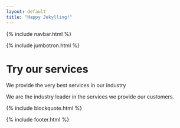 ```yaml
---
layout: default
title: "Happy Jekylling!"
---
```


{% include navbar.html %}

{% include jumbotron.html %}


<div class="container text-center pt-5 pb-3">
    <h1 class="display-6 mb-3">Try our services</h1>
    <p class="lead">We provide the very best services in our industry</p>
    <p class="">We are the industry leader in the services we provide our customers.</p>
</div>

{% include blockquote.html %}

{% include footer.html %}
